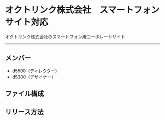 # オクトリンク株式会社　スマートフォンサイト対応
オクトリンク株式会社のスマートフォン用コーポレートサイト

---

## メンバー
* d5500（ディレクター）
* d5300（デザイナー）

## ファイル構成

## リリース方法